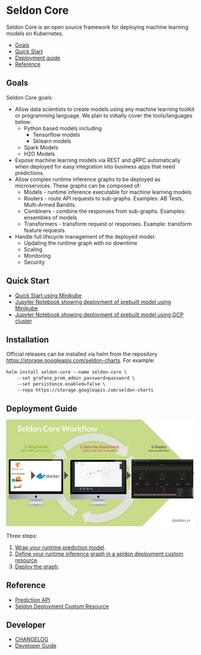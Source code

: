 # Seldon Core

Seldon Core is an open source framework for deploying machine learning models on Kubernetes.

- [Goals](#goals)
- [Quick Start](#quick-start)
- [Deployment guide](#deployment-guide)
- [Reference](#reference)

## Goals

Seldon Core goals:

 - Allow data scientists to create models using any machine learning toolkit or programming language. We plan to initially cover the tools/languages below:
   - Python based models including
     - Tensorflow models
     - Sklearn models
   - Spark Models
   - H2O Models
 - Expose machine learning models via REST and gRPC automatically when deployed for easy integration into business apps that need predictions.
 - Allow complex runtime inference graphs to be deployed as microservices. These graphs can be composed of:
   - Models - runtime inference executable for machine learning models
   - Routers - route API requests to sub-graphs. Examples: AB Tests, Multi-Armed Bandits.
   - Combiners - combine the responses from sub-graphs. Examples: ensembles of models
   - Transformers - transform request or responses. Example: transform feature requests.
 - Handle full lifecycle management of the deployed model:
    - Updating the runtime graph with no downtime
    - Scaling
    - Monitoring
    - Security

## Quick Start

 - [Quick Start using Minikube](./docs/getting_started/minikube.md)
 - [Jupyter Notebook showing deployment of prebuilt model using Minikube](https://github.com/SeldonIO/seldon-core/blob/master/notebooks/kubectl_demo_minikube.ipynb)
 - [Jupyter Notebook showing deployment of prebuilt model using GCP cluster](https://github.com/SeldonIO/seldon-core/blob/master/notebooks/kubectl_demo_gcp.ipynb)

## Installation

Official releases can be installed via helm from the repository https://storage.googleapis.com/seldon-charts.
For example:

```
helm install seldon-core --name seldon-core \
    --set grafana_prom_admin_password=password \
    --set persistence.enabled=false \
    --repo https://storage.googleapis.com/seldon-charts
```

## Deployment Guide

![API](./docs/deploy.png)

Three steps:

 1. [Wrap your runtime prediction model](./docs/wrappers/readme.md).
 1. [Define your runtime inference graph in a seldon deployment custom resource](./docs/crd/readme.md).
 1. [Deploy the graph](./docs/deploying.md).

## Reference

 - [Prediction API](./docs/reference/prediction.md)
 - [Seldon Deployment Custom Resource](./docs/reference/seldon-deployment.md)


## Developer

 - [CHANGELOG](CHANGELOG.md)
 - [Developer Guide](./docs/developer/readme.md)
